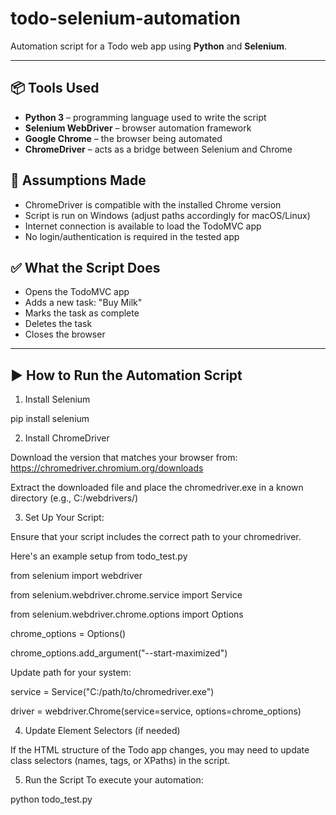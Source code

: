 # todo-selenium-automation

Automation script for a Todo web app using **Python** and **Selenium**.

---

## 📦 Tools Used

- **Python 3** – programming language used to write the script  
- **Selenium WebDriver** – browser automation framework  
- **Google Chrome** – the browser being automated  
- **ChromeDriver** – acts as a bridge between Selenium and Chrome

## 📝 Assumptions Made
- ChromeDriver is compatible with the installed Chrome version
- Script is run on Windows (adjust paths accordingly for macOS/Linux)
- Internet connection is available to load the TodoMVC app
- No login/authentication is required in the tested app

## ✅ What the Script Does
- Opens the TodoMVC app
- Adds a new task: "Buy Milk"
- Marks the task as complete
- Deletes the task
- Closes the browser
---

## ▶️ How to Run the Automation Script

1. Install Selenium

pip install selenium

2. Install ChromeDriver

Download the version that matches your browser from:
https://chromedriver.chromium.org/downloads

Extract the downloaded file and place the chromedriver.exe in a known directory (e.g., C:/webdrivers/)

3. Set Up Your Script:

Ensure that your script includes the correct path to your chromedriver. 

Here's an example setup from todo_test.py

from selenium import webdriver  

from selenium.webdriver.chrome.service import Service  

from selenium.webdriver.chrome.options import Options  

chrome_options = Options()  

chrome_options.add_argument("--start-maximized")  

Update path for your system:

service = Service("C:/path/to/chromedriver.exe")  

driver = webdriver.Chrome(service=service, options=chrome_options)

4. Update Element Selectors (if needed)

If the HTML structure of the Todo app changes, you may need to update class selectors (names, tags, or XPaths) in the script.

5. Run the Script
To execute your automation:

python todo_test.py

